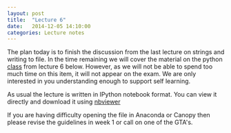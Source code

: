 ```yaml
---
layout: post
title:  "Lecture 6"
date:   2014-12-05 14:10:00
categories: Lecture notes
---
```


The plan today is to finish the discussion from the last lecture on strings and writing to file. In the time remaining we will cover the material on the python [class](http://en.wikipedia.org/wiki/Class_(computer_programming)) from lecture 6 below. However, as we will not be able to spend too much time on this item, it will not appear on the exam. We are only interested in you understanding enough to support self learning.

As usual the lecture is written in IPython notebook format. You can view it directly
and download it using
[nbviewer](http://nbviewer.ipython.org/url/raw.githubusercontent.com/ggorman/Introduction-to-programming-for-geoscientists/master/notebook/Lecture-6-Introduction-to-programming-for-geoscientists.ipynb)

If you are having difficulty opening the file in Anaconda or Canopy then please
revise the guidelines in week 1 or call on one of the GTA's.

